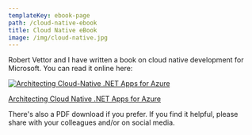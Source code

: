 ```yaml
---
templateKey: ebook-page
path: /cloud-native-ebook
title: Cloud Native eBook
image: /img/cloud-native.jpg
---
```

Robert Vettor and I have written a book on cloud native development for Microsoft. You can read it online here:

[![Architecting Cloud-Native .NET Apps for Azure](https://docs.microsoft.com/en-us/dotnet/architecture/cloud-native/media/cover.png)](https://docs.microsoft.com/en-us/dotnet/architecture/cloud-native/)

[Architecting Cloud Native .NET Apps for Azure](https://docs.microsoft.com/en-us/dotnet/architecture/cloud-native/)

There's also a PDF download if you prefer. If you find it helpful, please share with your colleagues and/or on social media.
